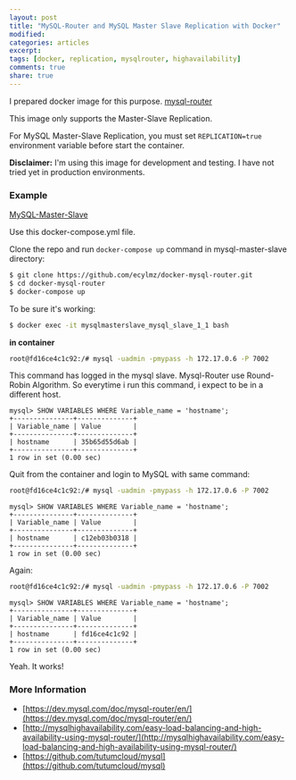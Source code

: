 ```yaml
---
layout: post
title: "MySQL-Router and MySQL Master Slave Replication with Docker"
modified:
categories: articles
excerpt:
tags: [docker, replication, mysqlrouter, highavailability]
comments: true
share: true
---
```


I prepared docker image for this purpose. [mysql-router](https://hub.docker.com/r/ecylmz/mysql-router/)

This image only supports the Master-Slave Replication.

For MySQL Master-Slave Replication, you must set `REPLICATION=true` environment variable before start the container.

**Disclaimer:** I'm using this image for development and testing. I have not tried yet in production environments.

### Example

[MySQL-Master-Slave](https://github.com/ecylmz/docker-mysql-router/blob/master/examples/mysql-master-slave/docker-compose.yml)

Use this docker-compose.yml file.

Clone the repo and run `docker-compose up` command in mysql-master-slave directory:

```sh
$ git clone https://github.com/ecylmz/docker-mysql-router.git
$ cd docker-mysql-router
$ docker-compose up
```

To be sure it's working:

```sh
$ docker exec -it mysqlmasterslave_mysql_slave_1_1 bash
```

**in container**

```sh
root@fd16ce4c1c92:/# mysql -uadmin -pmypass -h 172.17.0.6 -P 7002
```
This command has logged in the mysql slave. Mysql-Router use Round-Robin Algorithm.
So everytime i run this command, i expect to be in a different host.

```
mysql> SHOW VARIABLES WHERE Variable_name = 'hostname';
+---------------+--------------+
| Variable_name | Value        |
+---------------+--------------+
| hostname      | 35b65d55d6ab |
+---------------+--------------+
1 row in set (0.00 sec)
```

Quit from the container and login to MySQL with same command:

```sh
root@fd16ce4c1c92:/# mysql -uadmin -pmypass -h 172.17.0.6 -P 7002
```

```
mysql> SHOW VARIABLES WHERE Variable_name = 'hostname';
+---------------+--------------+
| Variable_name | Value        |
+---------------+--------------+
| hostname      | c12eb03b0318 |
+---------------+--------------+
1 row in set (0.00 sec)
```

Again:

```sh
root@fd16ce4c1c92:/# mysql -uadmin -pmypass -h 172.17.0.6 -P 7002
```

```
mysql> SHOW VARIABLES WHERE Variable_name = 'hostname';
+---------------+--------------+
| Variable_name | Value        |
+---------------+--------------+
| hostname      | fd16ce4c1c92 |
+---------------+--------------+
1 row in set (0.00 sec)
```

Yeah. It works!

### More Information

- [https://dev.mysql.com/doc/mysql-router/en/](https://dev.mysql.com/doc/mysql-router/en/)
- [http://mysqlhighavailability.com/easy-load-balancing-and-high-availability-using-mysql-router/](http://mysqlhighavailability.com/easy-load-balancing-and-high-availability-using-mysql-router/)
- [https://github.com/tutumcloud/mysql](https://github.com/tutumcloud/mysql)

